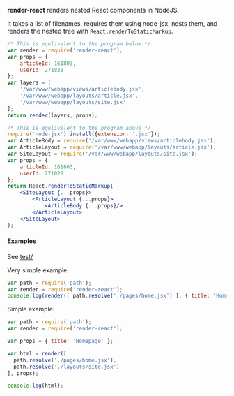 **render-react** renders nested React components in NodeJS.

It takes a list of filenames, requires them using node-jsx, nests them, and renders the nested tree with `React.renderToStaticMarkup`.


```javascript
/* This is equlivalent to the program below */
var render = require('render-react');
var props = {
    articleId: 161803,
    userId: 271828
};
var layers = [
    '/var/www/webapp/views/articlebody.jsx',
    '/var/www/webapp/layouts/article.jsx',
    '/var/www/webapp/layouts/site.jsx'
];
return render(layers, props);
```

```jsx
/* This is equlivalent to the program above */
require('node-jsx').install({extension: '.jsx'});
var ArticleBody = require('/var/www/webapp/views/articlebody.jsx');
var ArticleLayout = require('/var/www/webapp/layouts/article.jsx');
var SiteLayout = require('/var/www/webapp/layouts/site.jsx');
var props = {
    articleId: 161803,
    userId: 271828
};
return React.renderToStaticMarkup(
    <SiteLayout {...props}>
        <ArticleLayout {...props}>
            <ArticleBody {...props}/>
        </ArticleLayout>
    </SiteLayout>
);
```


#### Examples

See [test/](test/)


Very simple example:
```javascript
var path = require('path');
var render = require('render-react');
console.log(render([ path.resolve('./pages/home.jsx') ], { title: 'Homepage' }));
```


Simple example:
```javascript
var path = require('path');
var render = require('render-react');

var props = { title: 'Homepage' };

var html = render([
  path.resolve('./pages/home.jsx'),
  path.resolve('./layouts/site.jsx')
], props);

console.log(html);
```


